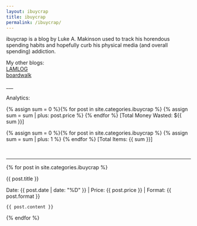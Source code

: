 ```yaml
---
layout: ibuycrap
title: ibuycrap
permalink: /ibuycrap/
---
```


<p id="description">
    ibuycrap is a blog by Luke A. Makinson used to track his horendous spending habits and hopefully curb his physical media (and overall spending) addiction.
</p>

<p id="description">
    My other blogs: <br>
    <a href="/">LAMLOG</a>    <br>
    <a href="/boardwalk/">boardwalk</a>  

</p> 
___

<p id="description">
    Analytics: 
    
</p> 

<p id="description">
{% assign sum = 0 %}{% for post in site.categories.ibuycrap %}
    {% assign sum = sum | plus: post.price %}
{% endfor %}
[Total Money Wasted: ${{ sum }}]
<!--Working-->

{% assign sum = 0 %}{% for post in site.categories.ibuycrap %}
    {% assign sum = sum | plus: 1 %}
{% endfor %}
[Total Items: {{ sum }}]  
<!--Working-->

</p>

<br>

___

{% for post in site.categories.ibuycrap %}
<div class="lamlog">
    <p class="info">
     {{ post.title }}
    </p>
    <p class="info"> Date: {{ post.date | date: "%D" }} | Price: {{ post.price }} | Format: {{ post.format }} </p>

    {{ post.content }}
</div>
{% endfor %}